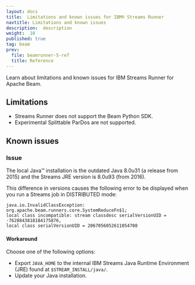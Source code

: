 ```yaml
---
layout: docs
title:  Limitations and known issues for IBM® Streams Runner
navtitle: Limitations and known issues
description:  description
weight:  10
published: true
tag: beam
prev:
  file: beamrunner-5-ref
  title: Reference
---
```


Learn about limitations and known issues for IBM Streams Runner for Apache Beam.

## Limitations

- Streams Runner does not support the Beam Python SDK.
- Experimental Splittable ParDos are not supported.

## Known issues

### Issue

The local Java™ installation is the outdated Java 8.0u31 (a release from 2015) and the Streams JRE version is 8.0u93 (from 2016).

This difference in versions causes the following error to be displayed when you run a Streams job in DISTRIBUTED mode:

```
java.io.InvalidClassException: org.apache.beam.runners.core.SystemReduceFn$1;
local class incompatible: stream classdesc serialVersionUID = -7628843818184175876,
local class serialVersionUID = 2067056052611054708
```

#### Workaround
Choose one of the following options:
- Export `JAVA_HOME` to the internal IBM Streams Java Runtime Environment (JRE) found at `$STREAM_INSTALL/java/`.
- Update your Java installation.
